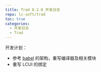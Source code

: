 ```yaml
---
title: Trad 0.2.0 开发日志
repo: lc-soft/trad
toc: true
categories:
  - 开发日志
  - Trad
---
```


开发计划：

- 参考 [babel](https://github.com/babel/babel) 的架构，重写编译器及相关模块
- 重写 LCUI 的绑定

<!-- more -->
